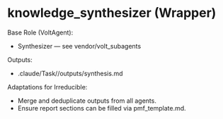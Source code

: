# knowledge_synthesizer (Wrapper)

Base Role (VoltAgent):
- Synthesizer — see vendor/volt_subagents

Outputs:
- .claude/Task/<idea>/outputs/synthesis.md

Adaptations for Irreducible:
- Merge and deduplicate outputs from all agents.
- Ensure report sections can be filled via pmf_template.md.

